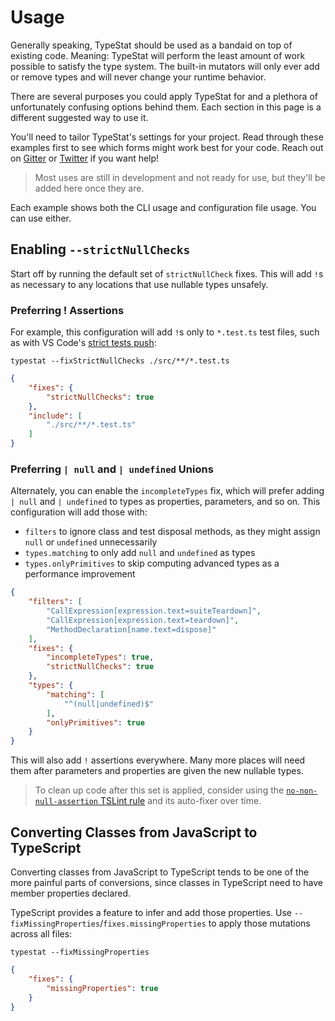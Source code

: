 # Usage

Generally speaking, TypeStat should be used as a bandaid on top of existing code.
Meaning: TypeStat will perform the least amount of work possible to satisfy the type system.
The built-in mutators will only ever add or remove types and will never change your runtime behavior.

There are several purposes you could apply TypeStat for and a plethora of unfortunately confusing options behind them.
Each section in this page is a different suggested way to use it.

You'll need to tailor TypeStat's settings for your project.
Read through these examples first to see which forms might work best for your code.
Reach out on [Gitter](https://gitter.im/JoshuaKGoldberg/TypeStat) or [Twitter](https://twitter.com/JoshuaKGoldberg) if you want help!

> Most uses are still in development and not ready for use, but they'll be added here once they are.

Each example shows both the CLI usage and configuration file usage.
You can use either.

## Enabling `--strictNullChecks`

Start off by running the default set of `strictNullCheck` fixes.
This will add `!`s as necessary to any locations that use nullable types unsafely.

### Preferring ! Assertions

For example, this configuration will add `!`s only to `*.test.ts` test files, such as with VS Code's [strict tests push](https://github.com/Microsoft/vscode/issues/65233):

```shell
typestat --fixStrictNullChecks ./src/**/*.test.ts
```

```json
{
    "fixes": {
        "strictNullChecks": true
    },
    "include": [
        "./src/**/*.test.ts"
    ]
}
```

### Preferring `| null` and `| undefined` Unions

Alternately, you can enable the `incompleteTypes` fix, which will prefer adding `| null` and `| undefined` to types as properties, parameters, and so on.
This configuration will add those with:

* `filters` to ignore class and test disposal methods, as they might assign `null` or `undefined` unnecessarily
* `types.matching` to only add `null` and `undefined` as types
* `types.onlyPrimitives` to skip computing advanced types as a performance improvement

```json
{
    "filters": [
        "CallExpression[expression.text=suiteTeardown]",
        "CallExpression[expression.text=teardown]",
        "MethodDeclaration[name.text=dispose]"
    ],
    "fixes": {
        "incompleteTypes": true,
        "strictNullChecks": true
    },
    "types": {
        "matching": [
            "^(null|undefined)$"
        ],
        "onlyPrimitives": true
    }
}
```

This will also add `!` assertions everywhere.
Many more places will need them after parameters and properties are given the new nullable types.

> To clean up code after this set is applied, consider using the [`no-non-null-assertion` TSLint rule](http://palantir.github.io/tslint/rules/no-non-null-assertion)
> and its auto-fixer over time.

## Converting Classes from JavaScript to TypeScript

Converting classes from JavaScript to TypeScript tends to be one of the more painful parts of conversions,
since classes in TypeScript need to have member properties declared.

TypeScript provides a feature to infer and add those properties.
Use `--fixMissingProperties`/`fixes.missingProperties` to apply those mutations across all files:

```shell
typestat --fixMissingProperties
```

```json
{
    "fixes": {
        "missingProperties": true
    }
}
```
